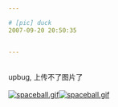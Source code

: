 ```yaml
---

# [pic] duck
2007-09-20 20:50:35


---
```



<br />
upbug, 上传不了图片了<br />
<br />
<a target=_blank href="http://fm171.img.xiaonei.com/blog/20070920/20/50/A262938744758HEI.gif" target="_blank"><img src="http://fm171.img.xiaonei.com/blog/20070920/20/50/A262938744758HEI.gif" alt="spaceball.gif"></a><a target=_blank href="http://fm191.img.xiaonei.com/blog/20070920/20/51/A268467222737HEI.gif" target="_blank"><img src="http://fm191.img.xiaonei.com/blog/20070920/20/51/A268467222737HEI.gif" alt="spaceball.gif"></a>